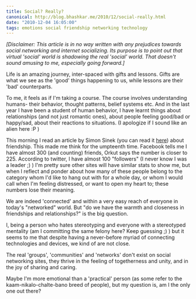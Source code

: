 ```yaml
---
title: Social? Really?
canonical: http://blog.bhashkar.me/2010/12/social-really.html
date: "2010-12-04 16:05:00"
tags: emotions social friendship networking technology
---
```

*[Disclaimer: This article is in no way written with any prejudices towards social networking and internet socializing. Its purpose is to point out that virtual 'social' world is shadowing the real 'social' world. That doesn't sound amusing to me, especially going forward.]*<span class="more"></span>

Life is an amazing journey, inter-spaced with gifts and lessons. Gifts are what we see as the 'good' things happening to us, while lessons are their 'bad' counterparts.

To me, it feels as if I'm taking a course. The course involves understanding humans- their behavior, thought patterns, belief systems etc. And in the last year I have been a student of human behavior, I have learnt things about relationships (and not just romantic ones), about people feeling good/bad or happy/sad, about their reactions to situations. (I apologize if I sound like an alien here :P )

This morning I read an article by Simon Sinek (you can read it [here](http://www.askmen.com/money/career_400/431_true-friendship-simon-sinek.html)) about friendship. This made me think for the umpteenth time. Facebook tells me I have almost 300 (and counting) friends, Orkut says the number is closer to 225. According to twitter, I have almost 100 "followers" (I never know I was a leader ;) ) I'm pretty sure other sites will have similar stats to show me, but when I reflect and ponder about how many of these people belong to the category whom I'd like to hang out with for a whole day, or whom I would call when I'm feeling distressed, or want to open my heart to; these numbers lose their meaning.

We are indeed 'connected' and within a very easy reach of everyone in today's "networked" world. But "do we have the warmth and closeness in friendships and relationships?" is the big question.

I, being a person who hates stereotyping and everyone with a stereotyped mentality (am I committing the same felony here? Keep guessing ;) ) but it seems to me that despite having a never-before myriad of connecting technologies and devices, we kind of are not close.

The real 'groups', 'communities' and 'networks' don't exist on social networking sites, they thrive in the feeling of togetherness and unity, and in the joy of sharing and caring.

Maybe I'm more emotional than a 'practical' person (as some refer to the kaam-nikalo-chalte-bano breed of people), but my question is, am I the only one out there?